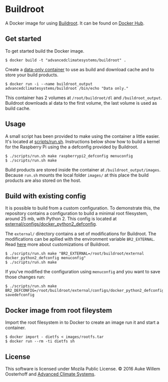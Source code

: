 # Buildroot
A Docker image for using [Buildroot][buildroot]. It can be found on [Docker
Hub][hub].

## Get started
To get started build the Docker image.

``` shell
$ docker build -t "advancedclimatesystems/buildroot" .
```

Create a [data-only container][data-only] to use as build and download
cache and to store your build products.

``` shell
$ docker run -i --name buildroot_output advancedclimatesystems/buildroot /bin/echo "Data only."
```

This container has 2 volumes at `/root/buildroot/dl` and `/buildroot_output`.
Buildroot downloads al data to the first volume, the last volume is used as
build cache.

## Usage
A small script has been provided to make using the container a little easier.
It's located at [scripts/run.sh][run.sh]. Instructions below show how
to build a kernel for the Raspberry Pi using the a defconfig provided by
Buildroot.

``` shell
$ ./scripts/run.sh make raspberrypi2_defconfig menuconfig
$ ./scripts/run.sh make
```

Build products are stored inside the container at `/buildroot_output/images`.
Because `run.sh` mounts the local folder `images/` at this place the
build products are also stored on the host.

## Build with existing config
It is possible to build from a custom configuration. To demonstrate this, the
repository contains a configuration to build a minimal root filesystem, around
25 mb, with Python 2. This config is located at
[external/configs/docker_python2_defconfig][docker_python2_defconfig].

The `external/` directory contains a set of modifications for Buildroot. The
modifications can be apllied with the environment variable `BR2_EXTERNAL`.
Read [here][br2_external] more about customizations of Buildroot.

```shell
$ ./scripts/run.sh make "BR2_EXTERNAL=/root/buildroot/external docker_python2_defconfig menuconfig"
$ ./scripts/run.sh make
```

If you've modified the configuration using `menuconfig` and you want to save
those changes run:

```shell
$ ./scripts/run.sh make BR2_DEFCONFIG=/root/buildroot/external/configs/docker_python2_defconfig savedefconfig
```
## Docker image from root fileystem
Import the root filesystem in to Docker to create an image run it and start
a container.

```shell
$ docker import - dietfs < images/rootfs.tar
$ docker run --rm -ti dietfs sh
```
## License
This software is licensed under Mozila Public License.
&copy; 2016 Auke Willem Oosterhoff and [Advanced Climate Systems][acs].

[acs]:http://advancedclimate.nl
[buildroot]:http://buildroot.uclibc.org/
[data-only]:https://docs.docker.com/userguide/dockervolumes/
[hub]:https://registry.hub.docker.com/u/orangetux/buildroot/
[run.sh]:scripts/run.sh
[docker_python2_defconfig]:external/configs/docker_python2_defconfig
[br2_external]:http://buildroot.uclibc.org/downloads/manual/manual.html#outside-br-custom
[docker_blog]:https://blog.docker.com/2013/06/create-light-weight-docker-containers-buildroot/
